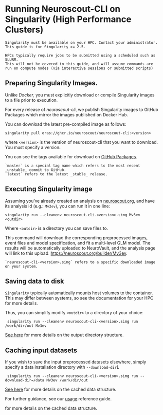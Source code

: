 # Running Neuroscout-CLI on Singularity (High Performance Clusters)

```{Note}
Singularity must be available on your HPC. Contact your administrator.
This guide is for Singularity >= 2.5.
```
```{admonition} Important
HPCs typically require jobs to be submitted using a scheduled such as SLURM. 
This will not be covered in this guide, and will assume commands are run on compute nodes (via interactive sessions or submitted scripts)
```

## Preparing Singularity Images.

Unlike _Docker_, you must explicitly download or compile Singularity images to a file prior to execution.

For every release of _neuroscout-cli_, we publish Singularity images to GitHub Packages which mirror the images published on Docker Hub. 

You can download the latest pre-compiled image as follows:

    singularity pull oras://ghcr.io/neuroscout/neuroscout-cli:<version>

where `<version>` is the version of neuroscout-cli that you want to download.
You must specify a version.

You can see the tags available for download on [GitHub Packages](https://github.com/neuroscout/neuroscout-cli/pkgs/container/neuroscout-cli).


```{Note}
`master` is a special tag name which refers to the most recent _unstable_ commit to GitHub. 
`latest` refers to the latest _stable_ release.
```

## Executing Singularity image

Assuming you've already created an analysis on [neuroscout.org](https://neuroscout.org), and have its analysis id (e.g.: `Mv3ev`), you can run it in one line:

    singularity run --cleanenv neuroscout-cli-<version>.simg Mv3ev <outdir>

Where `<outdir>` is a directory you can save files to.

This command will download the corresponding preprocessed images, event files and model specification, and fit a multi-level GLM model.
The results will be automatically uploaded to NeuroVault, and the analysis page will link to this upload: https://neuroscout.org/builder/Mv3ev.

```{admonition} Important
`neuroscout-cli-<version>.simg` refers to a specific downloaded image on your system. 
```

## Saving data to disk

`Singularity` typically automatically mounts host volumes to the container. This may differ between systems, so see the documentation for your HPC for more details.

Thus, you can simplify modify `<outdir>` to a directory of your choice: 

     singularity run --cleanenv neuroscout-cli-<version>.simg run /work/dir/out Mv3ev

[See here](docker.md#output-derivative-structure) for more details on the output directory structure. 

## Caching input datasets

If you wish to save the input preprocessed datasets elsewhere, simply specify a data installation directory with `--download-dir`L

     singularity run --cleanenv neuroscout-cli-<version>.simg run --download-dir=/data Mv3ev /work/dir/out 

[See here](docker.md#caching-input-datasets) for more details on the cached data structure. 

For further guidance, see our [usage](usage.md) reference guide.

 for more details on the cached data structure. 